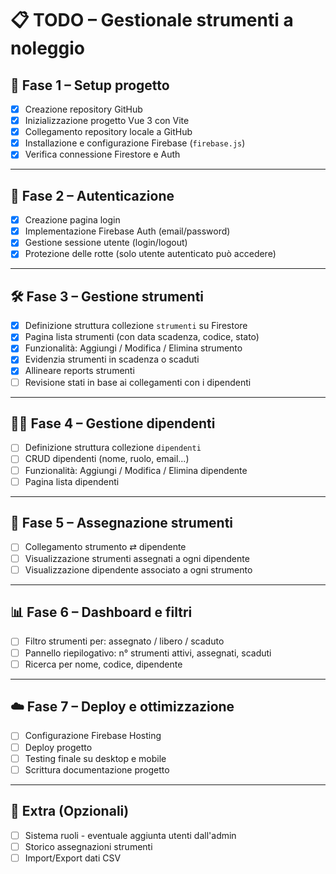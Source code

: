 # 📋 TODO – Gestionale strumenti a noleggio

## 🔧 Fase 1 – Setup progetto

- [x] Creazione repository GitHub
- [x] Inizializzazione progetto Vue 3 con Vite
- [x] Collegamento repository locale a GitHub
- [x] Installazione e configurazione Firebase (`firebase.js`)
- [x] Verifica connessione Firestore e Auth

---

## 🔐 Fase 2 – Autenticazione

- [x] Creazione pagina login
- [x] Implementazione Firebase Auth (email/password)
- [x] Gestione sessione utente (login/logout)
- [x] Protezione delle rotte (solo utente autenticato può accedere)

---

## 🛠️ Fase 3 – Gestione strumenti

- [x] Definizione struttura collezione `strumenti` su Firestore
- [x] Pagina lista strumenti (con data scadenza, codice, stato)
- [x] Funzionalità: Aggiungi / Modifica / Elimina strumento
- [x] Evidenzia strumenti in scadenza o scaduti
- [x] Allineare reports strumenti
- [ ] Revisione stati in base ai collegamenti con i dipendenti

---

## 👷‍♂️ Fase 4 – Gestione dipendenti

- [ ] Definizione struttura collezione `dipendenti`
- [ ] CRUD dipendenti (nome, ruolo, email...)
- [ ] Funzionalità: Aggiungi / Modifica / Elimina dipendente
- [ ] Pagina lista dipendenti

---

## 🔗 Fase 5 – Assegnazione strumenti

- [ ] Collegamento strumento ⇄ dipendente
- [ ] Visualizzazione strumenti assegnati a ogni dipendente
- [ ] Visualizzazione dipendente associato a ogni strumento

---

## 📊 Fase 6 – Dashboard e filtri

- [ ] Filtro strumenti per: assegnato / libero / scaduto
- [ ] Pannello riepilogativo: n° strumenti attivi, assegnati, scaduti
- [ ] Ricerca per nome, codice, dipendente

---

## ☁️ Fase 7 – Deploy e ottimizzazione

- [ ] Configurazione Firebase Hosting
- [ ] Deploy progetto
- [ ] Testing finale su desktop e mobile
- [ ] Scrittura documentazione progetto

---

## 🧪 Extra (Opzionali)

- [ ] Sistema ruoli - eventuale aggiunta utenti dall'admin
- [ ] Storico assegnazioni strumenti
- [ ] Import/Export dati CSV
